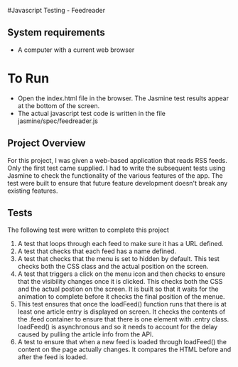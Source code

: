 #Javascript Testing - Feedreader

## System requirements
* A computer with a current web browser

# To Run
* Open the index.html file in the browser. The Jasmine test results appear at the bottom of the screen. 
* The actual javascript test code is written in the file jasmine/spec/feedreader.js

## Project Overview

For this project, I was given a web-based application that reads RSS feeds. Only the first test came supplied. I had to write the subsequent tests using Jasmine to check the functionality of the various features of the app. The test were built to ensure that future feature development doesn't break any existing features. 

## Tests

The following test were written to complete this project
 1. A test that loops through each feed to make sure it has a URL defined.
 2. A test that checks that each feed has a name defined.
 3. A test that checks that the menu is set to hidden by default. This test checks both the CSS class and the actual position on the screen.
 4. A test that triggers a click on the menu icon and then checks to ensure that the visibility changes once it is clicked. This checks both the CSS and the actual postion on the screen. It is built so that it waits for the animation to complete before it checks the final position of the menue.
 5. This test ensures that once the loadFeed() function runs that there is at least one article entry is displayed on screen. It checks the contents of the .feed container to ensure that there is one element with .entry class. loadFeed() is asynchronous and so it needs to account for the delay caused by pulling the article info from the API.
 6. A test to ensure that when a new feed is loaded through loadFeed() the content on the page actually changes. It compares the HTML before and after the feed is loaded.